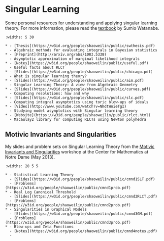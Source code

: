 # Singular Learning

Some personal resources for understanding and applying singular learning theory. For more information, please read the [textbook](http://watanabe-www.math.dis.titech.ac.jp/users/swatanab/singular-learning-theory.html) by Sumio Watanabe.

```{list-table}
:widths: 5 30

* - [Thesis](https://w3id.org/people/shaoweilin/public/swthesis.pdf) 
  - Algebraic methods for evaluating integrals in Bayesian statistics
* - [Preprint](http://arxiv.org/abs/1003.5338) 
  - Asymptotic approximation of marginal likelihood integrals 
* - [Notes](https://w3id.org/people/shaoweilin/public/useful.pdf) 
  - Useful facts about RLCT 
* - [Slides](https://w3id.org/people/shaoweilin/public/chicago.pdf) 
  - What is singular learning theory? 
* - [Slides](https://w3id.org/people/shaoweilin/public/aim.pdf) 
  - Singular Learning Theory: A view from Algebraic Geometry 
* - [Slides](https://w3id.org/people/shaoweilin/public/curves.pdf) 
  - Computing resolutions: how and why 
* - [Slides](https://w3id.org/people/shaoweilin/public/slc.pdf) 
  - Computing integral asymptotics using toric blow-ups of ideals 
* - [Video](http://www.youtube.com/watch?v=NhdtWnieTgI) 
  - Studying model asymptotics with Singular learning theory 
* - [Website](https://w3id.org/people/shaoweilin/public/rlct.html) 
  - Macaulay2 library for computing RLCTs using Newton polyhedra
```

## Motivic Invariants and Singularities

My slides and problem sets on Singular Learning Theory from the [Motivic Invariants and Singularities](http://www3.nd.edu/~cmnd/programs/mis2013/) workshop at the Center for Mathematics at Notre Dame (May 2013).

```{list-table}
:widths: 20 5 5

* - Statistical Learning Theory
  - [Slides](https://w3id.org/people/shaoweilin/public/cmnd1SLT.pdf)
  - [Problems](https://w3id.org/people/shaoweilin/public/cmnd1prob.pdf)
* - Real Log Canonical Threshold
  - [Slides](https://w3id.org/people/shaoweilin/public/cmnd2RLCT.pdf)
  - [Problems](https://w3id.org/people/shaoweilin/public/cmnd2prob.pdf)
* - Singularities in Graphical Models
  - [Slides](https://w3id.org/people/shaoweilin/public/cmnd3GM.pdf)
  - [Problems](https://w3id.org/people/shaoweilin/public/cmnd3prob.pdf)
* - Blow-ups and Zeta Functions
  - [Notes](https://w3id.org/people/shaoweilin/public/cmnd4notes.pdf)
  - 
```